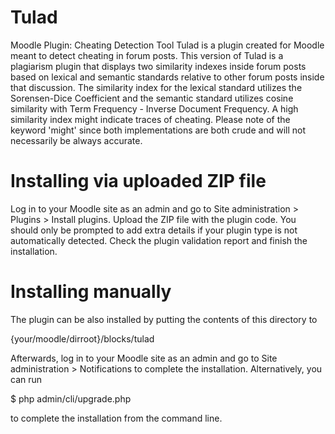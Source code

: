 # Tulad
Moodle Plugin: Cheating Detection Tool
Tulad is a plugin created for Moodle meant to detect cheating in forum posts. This version of Tulad is a plagiarism plugin that displays two similarity indexes inside forum posts based on lexical and semantic standards relative to other forum posts inside that discussion. The similarity index for the lexical standard utilizes the Sorensen-Dice Coefficient and the semantic standard utilizes cosine similarity with Term Frequency - Inverse Document Frequency. A high similarity index might indicate traces of cheating. Please note of the keyword 'might' since both implementations are both crude and will not necessarily be always accurate.

# Installing via uploaded ZIP file

Log in to your Moodle site as an admin and go to Site administration >
Plugins > Install plugins.
Upload the ZIP file with the plugin code. You should only be prompted to add
extra details if your plugin type is not automatically detected.
Check the plugin validation report and finish the installation.


# Installing manually
The plugin can be also installed by putting the contents of this directory to

{your/moodle/dirroot}/blocks/tulad

Afterwards, log in to your Moodle site as an admin and go to Site administration >
Notifications to complete the installation.
Alternatively, you can run

$ php admin/cli/upgrade.php

to complete the installation from the command line.
